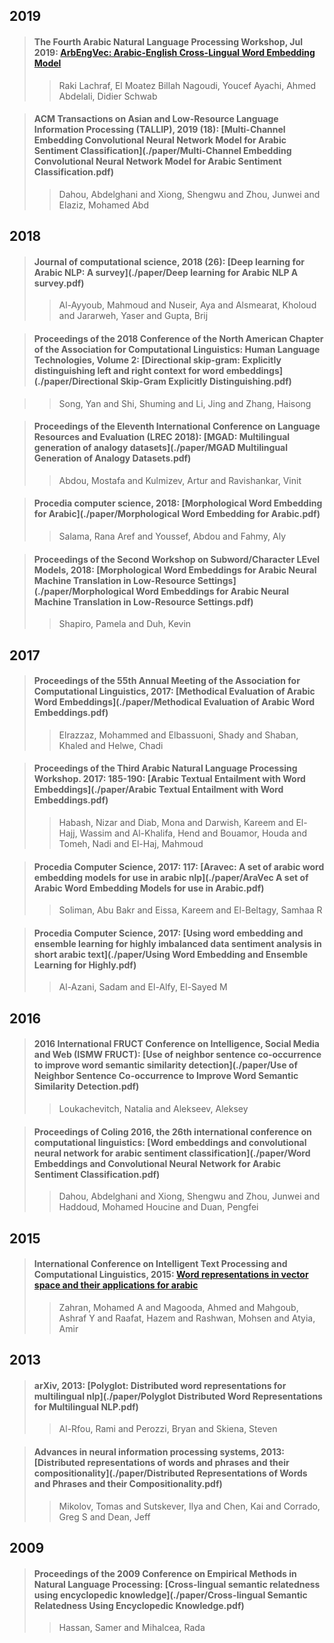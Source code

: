 ## 2019

>#### The Fourth Arabic Natural Language Processing Workshop, Jul 2019: [ArbEngVec: Arabic-English Cross-Lingual Word Embedding Model](paper/Arabic%20Textual%20Entailment%20with%20Word%20Embeddings.pdf)
>
>>Raki Lachraf, El Moatez Billah Nagoudi, Youcef Ayachi, Ahmed Abdelali, Didier Schwab

>#### ACM Transactions on Asian and Low-Resource Language Information Processing (TALLIP), 2019 (18): [Multi-Channel Embedding Convolutional Neural Network Model for Arabic Sentiment Classification](./paper/Multi-Channel Embedding Convolutional Neural Network Model for Arabic Sentiment Classification.pdf)  
>
>>Dahou, Abdelghani and Xiong, Shengwu and Zhou, Junwei and Elaziz, Mohamed Abd

## 2018

>#### Journal of computational science, 2018 (26): [Deep learning for Arabic NLP: A survey](./paper/Deep learning for Arabic NLP A survey.pdf)  
>
>>Al-Ayyoub, Mahmoud and Nuseir, Aya and Alsmearat, Kholoud and Jararweh, Yaser and Gupta, Brij

>#### Proceedings of the 2018 Conference of the North American Chapter of the Association for Computational Linguistics: Human Language Technologies, Volume 2: [Directional skip-gram: Explicitly distinguishing left and right context for word embeddings](./paper/Directional Skip-Gram Explicitly Distinguishing.pdf)  

>>Song, Yan and Shi, Shuming and Li, Jing and Zhang, Haisong

>#### Proceedings of the Eleventh International Conference on Language Resources and Evaluation (LREC 2018): [MGAD: Multilingual generation of analogy datasets](./paper/MGAD Multilingual Generation of Analogy Datasets.pdf)  
>
>>Abdou, Mostafa and Kulmizev, Artur and Ravishankar, Vinit

>#### Procedia computer science, 2018: [Morphological Word Embedding for Arabic](./paper/Morphological Word Embedding for Arabic.pdf)  
>
>>Salama, Rana Aref and Youssef, Abdou and Fahmy, Aly

>#### Proceedings of the Second Workshop on Subword/Character LEvel Models, 2018: [Morphological Word Embeddings for Arabic Neural Machine Translation in Low-Resource Settings](./paper/Morphological Word Embeddings for Arabic Neural Machine Translation in Low-Resource Settings.pdf)  
>
>>Shapiro, Pamela and Duh, Kevin

## 2017
>#### Proceedings of the 55th Annual Meeting of the Association for Computational Linguistics, 2017: [Methodical Evaluation of Arabic Word Embeddings](./paper/Methodical Evaluation of Arabic Word Embeddings.pdf)  
>
>>Elrazzaz, Mohammed and Elbassuoni, Shady and Shaban, Khaled and Helwe, Chadi

>#### Proceedings of the Third Arabic Natural Language Processing Workshop. 2017: 185-190: [Arabic Textual Entailment with Word Embeddings](./paper/Arabic Textual Entailment with Word Embeddings.pdf)  
>
>>Habash, Nizar and Diab, Mona and Darwish, Kareem and El-Hajj, Wassim and Al-Khalifa, Hend and Bouamor, Houda and Tomeh, Nadi and El-Haj, Mahmoud  

>#### Procedia Computer Science, 2017: 117: [Aravec: A set of arabic word embedding models for use in arabic nlp](./paper/AraVec A set of Arabic Word Embedding Models for use in Arabic.pdf)  
>
>>Soliman, Abu Bakr and Eissa, Kareem and El-Beltagy, Samhaa R

>#### Procedia Computer Science, 2017: [Using word embedding and ensemble learning for highly imbalanced data sentiment analysis in short arabic text](./paper/Using Word Embedding and Ensemble Learning for Highly.pdf)  
>
>>Al-Azani, Sadam and El-Alfy, El-Sayed M

## 2016
>#### 2016 International FRUCT Conference on Intelligence, Social Media and Web (ISMW FRUCT): [Use of neighbor sentence co-occurrence to improve word semantic similarity detection](./paper/Use of Neighbor Sentence Co-occurrence to Improve Word Semantic Similarity Detection.pdf)  
>
>>Loukachevitch, Natalia and Alekseev, Aleksey

>#### Proceedings of Coling 2016, the 26th international conference on computational linguistics: [Word embeddings and convolutional neural network for arabic sentiment classification](./paper/Word Embeddings and Convolutional Neural Network for Arabic Sentiment Classification.pdf)  
>
>>Dahou, Abdelghani and Xiong, Shengwu and Zhou, Junwei and Haddoud, Mohamed Houcine and Duan, Pengfei

## 2015
>#### International Conference on Intelligent Text Processing and Computational Linguistics, 2015: [Word representations in vector space and their applications for arabic](./paper/WordRepresentationsinVectorSpaceandtheirApplicationsforArabic_Springer.pdf)  
>
>>Zahran, Mohamed A and Magooda, Ahmed and Mahgoub, Ashraf Y and Raafat, Hazem and Rashwan, Mohsen and Atyia, Amir

## 2013
>#### arXiv, 2013: [Polyglot: Distributed word representations for multilingual nlp](./paper/Polyglot Distributed Word Representations for Multilingual NLP.pdf)  
>
>>Al-Rfou, Rami and Perozzi, Bryan and Skiena, Steven 

>#### Advances in neural information processing systems, 2013: [Distributed representations of words and phrases and their compositionality](./paper/Distributed Representations of Words and Phrases and their Compositionality.pdf)  
>
>>Mikolov, Tomas and Sutskever, Ilya and Chen, Kai and Corrado, Greg S and Dean, Jeff


## 2009
>#### Proceedings of the 2009 Conference on Empirical Methods in Natural Language Processing: [Cross-lingual semantic relatedness using encyclopedic knowledge](./paper/Cross-lingual Semantic Relatedness Using Encyclopedic Knowledge.pdf)  
>
>>Hassan, Samer and Mihalcea, Rada


